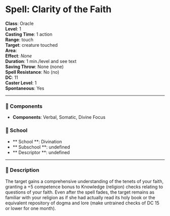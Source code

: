 
# Spell: Clarity of the Faith
**Class**: Oracle  
**Level**: 1  
**Casting Time**: 1 action  
**Range**: touch  
**Target**: creature touched  
**Area**:   
**Effect**: _None_  
**Duration**: 1 min./level and see text  
**Saving Throw**: None (none)  
**Spell Resistance**: No (no)  
**DC**: 11  
**Caster Level**: 1  
**Spontaneous**: Yes

---

### 🔮 Components
- **Components**: Verbal, Somatic, Divine Focus

### 🏫 School
- ** School **: Divination
- ** Subschool **: undefined
- ** Descriptor **: undefined
---

### 📜 Description
The target gains a comprehensive understanding of the tenets of your faith, granting a +5 competence bonus to Knowledge (religion) checks relating to questions of your faith. Even after the spell fades, the target remains as familiar with your religion as if she had actually read its holy book or the equivalent repository of dogma and lore (make untrained checks of DC 15 or lower for one month).
